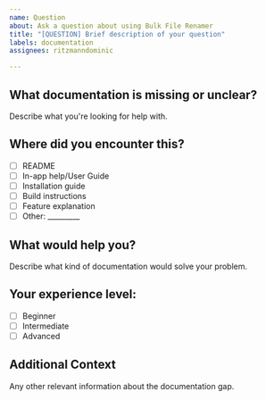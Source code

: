 ```yaml
---
name: Question
about: Ask a question about using Bulk File Renamer
title: "[QUESTION] Brief description of your question"
labels: documentation
assignees: ritzmanndominic

---
```


## **What documentation is missing or unclear?**
Describe what you're looking for help with.

## **Where did you encounter this?**
- [ ] README
- [ ] In-app help/User Guide
- [ ] Installation guide
- [ ] Build instructions
- [ ] Feature explanation
- [ ] Other: _________

## **What would help you?**
Describe what kind of documentation would solve your problem.

## **Your experience level:**
- [ ] Beginner
- [ ] Intermediate  
- [ ] Advanced

## **Additional Context**
Any other relevant information about the documentation gap.
